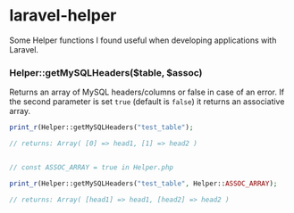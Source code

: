 # laravel-helper

Some Helper functions I found useful when developing applications with Laravel.

### Helper::getMySQLHeaders($table, $assoc)
Returns an array of MySQL headers/columns or false in case of an error. If the second parameter is set `true` (default is `false`) it returns an associative array.

```php
print_r(Helper::getMySQLHeaders("test_table");

// returns: Array( [0] => head1, [1] => head2 )


// const ASSOC_ARRAY = true in Helper.php

print_r(Helper::getMySQLHeaders("test_table", Helper::ASSOC_ARRAY);

// returns: Array( [head1] => head1, [head2] => head2 )
```
